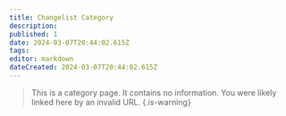 ```yaml
---
title: Changelist Category
description: 
published: 1
date: 2024-03-07T20:44:02.615Z
tags: 
editor: markdown
dateCreated: 2024-03-07T20:44:02.615Z
---
```


> This is a category page. It contains no information. You were likely linked here by an invalid URL.
{.is-warning}